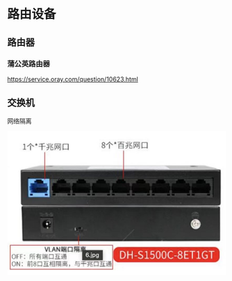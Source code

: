 # 路由设备

## 路由器

### 蒲公英路由器

<https://service.oray.com/question/10623.html>

## 交换机

网络隔离

![Alt text](./img/dahua.png)
